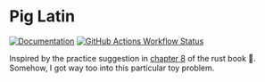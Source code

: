# Pig Latin

[![Documentation][doc-img]][doc-url]
[![GitHub Actions Workflow Status][ci-img]][ci-url]

Inspired by the practice suggestion in [chapter 8][book-ch8-url] of the rust book 🦀.
Somehow, I got way too into this particular toy problem.

[doc-img]:https://img.shields.io/docsrs/pig_latin?style=flat&link=https%3A%2F%2Flhenkelm.github.io%2Fpig-latin-rs%2Fpig_latin%2Findex.html
[doc-url]: https://lhenkelm.github.io/pig-latin-rs/pig_latin/index.html
[ci-img]: https://img.shields.io/github/actions/workflow/status/lhenkelm/pig-latin-rs/ci.yml?branch=main&label=CI 
[ci-url]: https://github.com/lhenkelm/pig-latin-rs/actions?query=branch%3Amain+workflow%3ARust
[book-ch8-url]: https://doc.rust-lang.org/book/ch08-03-hash-maps.html#summary
